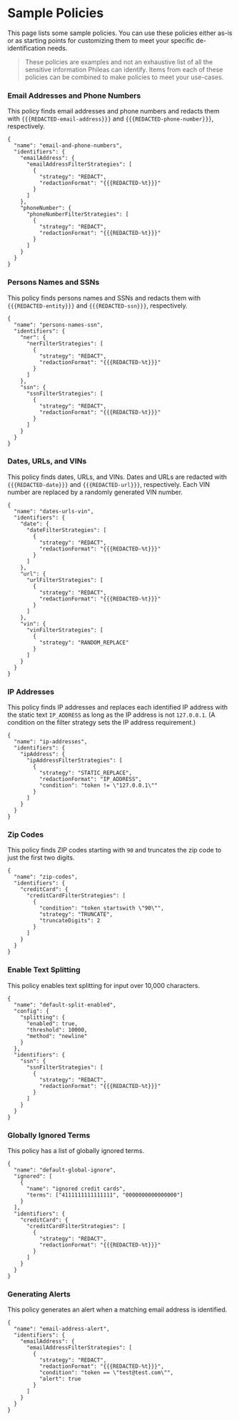 # Sample Policies

This page lists some sample policies. You can use these policies either as-is or as starting points for customizing them to meet your specific de-identification needs.

> These policies are examples and not an exhaustive list of all the sensitive information Phileas can identify. Items from each of these policies can be combined to make policies to meet your use-cases.

### Email Addresses and Phone Numbers

This policy finds email addresses and phone numbers and redacts them with `{{{REDACTED-email-address}}}` and `{{{REDACTED-phone-number}}}`, respectively.

```
{
  "name": "email-and-phone-numbers",
  "identifiers": {
    "emailAddress": {
      "emailAddressFilterStrategies": [
        {
          "strategy": "REDACT",
          "redactionFormat": "{{{REDACTED-%t}}}"
        }
      ]
    },
    "phoneNumber": {
      "phoneNumberFilterStrategies": [
        {
          "strategy": "REDACT",
          "redactionFormat": "{{{REDACTED-%t}}}"
        }
      ]
    }
  }
}
```

### Persons Names and SSNs

This policy finds persons names and SSNs and redacts them with `{{{REDACTED-entity}}}` and `{{{REDACTED-ssn}}}`, respectively.

```
{
  "name": "persons-names-ssn",
  "identifiers": {
    "ner": {
      "nerFilterStrategies": [
        {
          "strategy": "REDACT",
          "redactionFormat": "{{{REDACTED-%t}}}"
        }
      ]
    },
    "ssn": {
      "ssnFilterStrategies": [
        {
          "strategy": "REDACT",
          "redactionFormat": "{{{REDACTED-%t}}}"
        }
      ]
    }
  }
}
```

### Dates, URLs, and VINs

This policy finds dates, URLs, and VINs. Dates and URLs are redacted with `{{{REDACTED-date}}}` and `{{{REDACTED-url}}}`, respectively. Each VIN number are replaced by a randomly generated VIN number.

```
{
  "name": "dates-urls-vin",
  "identifiers": {
    "date": {
      "dateFilterStrategies": [
        {
          "strategy": "REDACT",
          "redactionFormat": "{{{REDACTED-%t}}}"
        }
      ]
    },
    "url": {
      "urlFilterStrategies": [
        {
          "strategy": "REDACT",
          "redactionFormat": "{{{REDACTED-%t}}}"
        }
      ]
    },
    "vin": {
      "vinFilterStrategies": [
        {
          "strategy": "RANDOM_REPLACE"
        }
      ]
    }
  }
}
```

### IP Addresses

This policy finds IP addresses and replaces each identified IP address with the static text `IP_ADDRESS` as long as the IP address is not `127.0.0.1`. (A condition on the filter strategy sets the IP address requirement.)

```
{
  "name": "ip-addresses",
  "identifiers": {
    "ipAddress": {
      "ipAddressFilterStrategies": [
        {
          "strategy": "STATIC_REPLACE",
          "redactionFormat": "IP_ADDRESS",
          "condition": "token != \"127.0.0.1\""
        }
      ]
    }
  }
}
```

### Zip Codes

This policy finds ZIP codes starting with `90` and truncates the zip code to just the first two digits.

```
{
  "name": "zip-codes",
  "identifiers": {
    "creditCard": {
      "creditCardFilterStrategies": [
        {
          "condition": "token startswith \"90\"",
          "strategy": "TRUNCATE",
          "truncateDigits": 2
        }
      ]
    }
  }
}
```

### Enable Text Splitting

This policy enables text splitting for input over 10,000 characters.

```
{
  "name": "default-split-enabled",
  "config": {
    "splitting": {
      "enabled": true,
      "threshold": 10000,
      "method": "newline"
    }
  },
  "identifiers": {
    "ssn": {
      "ssnFilterStrategies": [
        {
          "strategy": "REDACT",
          "redactionFormat": "{{{REDACTED-%t}}}"
        }
      ]
    }
  }
}
```

### Globally Ignored Terms

This policy has a list of globally ignored terms.

```
{
  "name": "default-global-ignore",
  "ignored": [
    {
      "name": "ignored credit cards",
      "terms": ["4111111111111111", "0000000000000000"]
    }
  ],
  "identifiers": {
    "creditCard": {
      "creditCardFilterStrategies": [
        {
          "strategy": "REDACT",
          "redactionFormat": "{{{REDACTED-%t}}}"
        }
      ]
    }
  }
}
```

### Generating Alerts

This policy generates an alert when a matching email address is identified.

```
{
  "name": "email-address-alert",
  "identifiers": {
    "emailAddress": {
      "emailAddressFilterStrategies": [
        {
          "strategy": "REDACT",
          "redactionFormat": "{{{REDACTED-%t}}}",
          "condition": "token == \"test@test.com\"",
          "alert": true
        }
      ]
    }
  }
}
```
